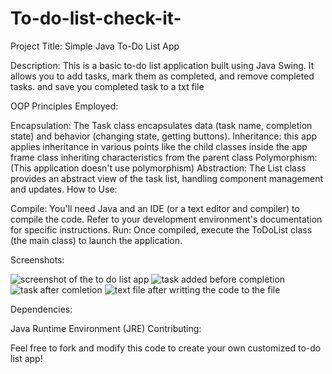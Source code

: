 # To-do-list-check-it-
Project Title: Simple Java To-Do List App

Description: This is a basic to-do list application built using Java Swing. It allows you to add tasks, mark them as completed, and remove completed tasks. and save you completed task to a txt file 

OOP Principles Employed:

Encapsulation: The Task class encapsulates data (task name, completion state) and behavior (changing state, getting buttons).
Inheritance: this app applies inheritance in various points like the child classes inside the app frame class inheriting characteristics from the parent class
Polymorphism:  (This application doesn't use polymorphism)
Abstraction: The List class provides an abstract view of the task list, handling component management and updates.
How to Use:

Compile: 
You'll need Java and an IDE (or a text editor and compiler) to compile the code. Refer to your development environment's documentation for specific instructions.
Run: Once compiled, execute the ToDoList class (the main class) to launch the application.

Screenshots:

![screenshot of the to do list app](screenshots/Screenshot2024-07-29194547.png)
![task added before completion](screenshots/Screenshot2024-07-291945472.png)
![task after comletion ](screenshots/Screenshot2024-07-30170934.png)
![text file after writting the code to the file](screenshots/Screenshot2024-07-30171003)

Dependencies:

Java Runtime Environment (JRE)
Contributing:

Feel free to fork and modify this code to create your own customized to-do list app!
